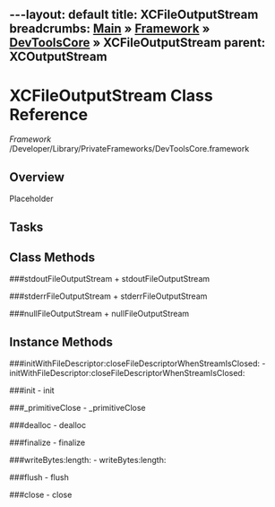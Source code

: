 ---layout: default
title: XCFileOutputStream
breadcrumbs: <a href="/index.html">Main</a> &raquo; <a href="/Frameworks.html">Framework</a> &raquo; <a href="/Frameworks/DevToolsCore.html">DevToolsCore</a> &raquo; XCFileOutputStream
parent: XCOutputStream 
---
# XCFileOutputStream Class Reference

*Framework* /Developer/Library/PrivateFrameworks/DevToolsCore.framework

## Overview

Placeholder

## Tasks

## Class Methods

<a name="+stdoutFileOutputStream"></a>
###stdoutFileOutputStream
    + stdoutFileOutputStream

<a name="+stderrFileOutputStream"></a>
###stderrFileOutputStream
    + stderrFileOutputStream

<a name="+nullFileOutputStream"></a>
###nullFileOutputStream
    + nullFileOutputStream

## Instance Methods

<a name="-initWithFileDescriptor:closeFileDescriptorWhenStreamIsClosed:"></a>
###initWithFileDescriptor:closeFileDescriptorWhenStreamIsClosed:
    - initWithFileDescriptor:closeFileDescriptorWhenStreamIsClosed:

<a name="-init"></a>
###init
    - init

<a name="-_primitiveClose"></a>
###_primitiveClose
    - _primitiveClose

<a name="-dealloc"></a>
###dealloc
    - dealloc

<a name="-finalize"></a>
###finalize
    - finalize

<a name="-writeBytes:length:"></a>
###writeBytes:length:
    - writeBytes:length:

<a name="-flush"></a>
###flush
    - flush

<a name="-close"></a>
###close
    - close

